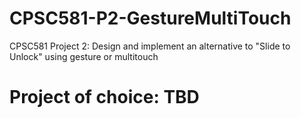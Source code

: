 # CPSC581-P2-GestureMultiTouch
CPSC581 Project 2: Design and implement an alternative to "Slide to Unlock" using gesture or multitouch

# Project of choice: TBD
